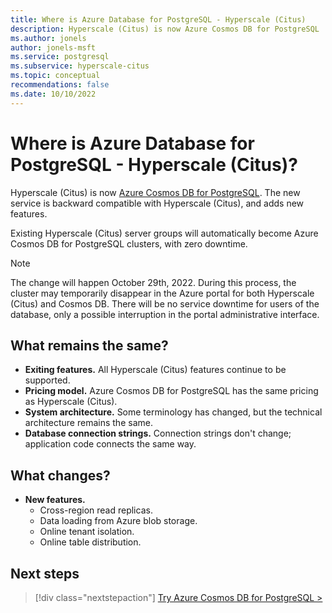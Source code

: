 ```yaml
---
title: Where is Azure Database for PostgreSQL - Hyperscale (Citus)
description: Hyperscale (Citus) is now Azure Cosmos DB for PostgreSQL
ms.author: jonels
author: jonels-msft
ms.service: postgresql
ms.subservice: hyperscale-citus
ms.topic: conceptual
recommendations: false
ms.date: 10/10/2022
---
```


# Where is Azure Database for PostgreSQL - Hyperscale (Citus)?

Hyperscale (Citus) is now [Azure Cosmos DB for
PostgreSQL](../../cosmos-db/postgresql/introduction.md). The new service is
backward compatible with Hyperscale (Citus), and adds new features.

Existing Hyperscale (Citus) server groups will automatically become Azure
Cosmos DB for PostgreSQL clusters, with zero downtime.

> [!NOTE]
>
> The change will happen October 29th, 2022. During this process, the cluster
> may temporarily disappear in the Azure portal for both Hyperscale (Citus) and
> Cosmos DB. There will be no service downtime for users of the database, only
> a possible interruption in the portal administrative interface.

## What remains the same?

* **Exiting features.** All Hyperscale (Citus) features continue to be supported.
* **Pricing model.** Azure Cosmos DB for PostgreSQL has the same pricing as Hyperscale (Citus).
* **System architecture.** Some terminology has changed, but the technical architecture remains the same.
* **Database connection strings.** Connection strings don't change; application code connects the same way.

## What changes?

* **New features.**
  * Cross-region read replicas.
  * Data loading from Azure blob storage.
  * Online tenant isolation.
  * Online table distribution.

## Next steps

> [!div class="nextstepaction"]
> [Try Azure Cosmos DB for PostgreSQL >](../../cosmos-db/postgresql/quickstart-create-portal.md)
